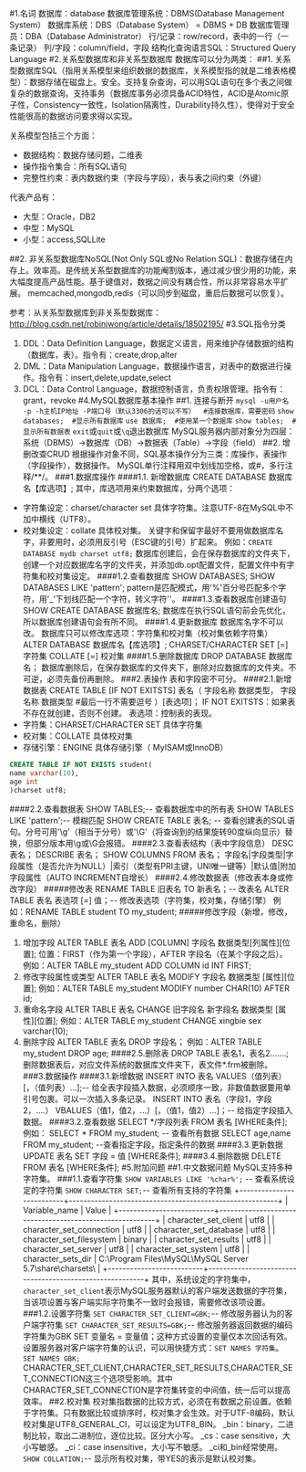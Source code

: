 #1.名词
数据库：database
数据库管理系统：DBMS(Database Management System）
数据库系统：DBS（Database System） = DBMS + DB
数据库管理员：DBA（Database Administrator）
行/记录：row/record，表中的一行（一条记录）
列/字段：column/field，字段
结构化查询语言SQL：Structured Query Language
#2.关系型数据库和非关系型数据库
数据库可以分为两类：
##1. 关系型数据库SQL（指用关系模型来组织数据的数据库，关系模型指的就是二维表格模型）：数据存储在磁盘上。安全。支持复杂查询，可以用SQL语句在多个表之间做复杂的数据查询。支持事务（数据库事务必须具备ACID特性，ACID是Atomic原子性，Consistency一致性，Isolation隔离性，Durability持久性），使得对于安全性能很高的数据访问要求得以实现。

关系模型包括三个方面：
- 数据结构：数据存储问题，二维表
- 操作指令集合：所有SQL语句
- 完整性约束：表内数据约束（字段与字段），表与表之间约束（外键）

代表产品有：
- 大型：Oracle，DB2
- 中型：MySQL
- 小型：access,SQLLite

##2. 非关系型数据库NoSQL(Not Only SQL或No Relation SQL)：数据存储在内存上。效率高。是传统关系型数据库的功能阉割版本，通过减少很少用的功能，来大幅度提高产品性能。基于键值对，数据之间没有耦合性，所以非常容易水平扩展。
memcached,mongodb,redis（可以同步到磁盘，重启后数据可以恢复）。

参考：从关系型数据库到非关系型数据库：http://blog.csdn.net/robinjwong/article/details/18502195/
#3.SQL指令分类
1. DDL：Data Definition Language，数据定义语言，用来维护存储数据的结构（数据库，表）。指令有：create,drop,alter
2. DML：Data Manipulation Language，数据操作语言，对表中的数据进行操作。指令有：insert,delete,update,select
3. DCL：Data Control Language，数据控制语言，负责权限管理。指令有：grant，revoke
#4.MySQL数据库基本操作
##1. 连接与断开
 `mysql -u用户名 -p -h主机IP地址 -P端口号（默认3306的话可以不写）  #连接数据库，需要密码`
 `show databases;  #显示所有数据库`
 `use 数据库;  #使用某一个数据库`
 `show tables;  #显示所有数据表`
 `exit`或`quit`或`\q`退出数据库
MySQL服务器内部对象分为四层：系统（DBMS）->数据库（DB）->数据表（Table）->字段（field）
##2. 增删改查CRUD
根据操作对象不同，SQL基本操作分为三类：库操作，表操作（字段操作），数据操作。
MySQL单行注释用双中划线加空格，或#，多行注释/**/。
###1.数据库操作
####1.1. 新增数据库
CREATE DATABASE 数据库名【库选项】;
其中，库选项用来约束数据库，分两个选项：
- 字符集设定：charset/character set 具体字符集。注意UTF-8在MySQL中不加中横线（UTF8）。
- 校对集设定：collate 具体校对集。
关键字和保留字最好不要用做数据库名字，非要用时，必须用反引号（ESC键的引号）扩起来。
例如：`CREATE DATABASE mydb charset utf8;`
数据库创建后，会在保存数据库的文件夹下，创建一个对应数据库名字的文件夹，并添加db.opt配置文件，配置文件中有字符集和校对集设定。
####1.2.查看数据库
SHOW DATABASES;
SHOW DATABASES LIKE 'pattern';
pattern是匹配模式，用'%'百分号匹配多个字符，用'_'下划线匹配一个字符，转义字符'\'。
####1.3.查看数据库创建语句
SHOW CREATE DATABASE 数据库名;
数据库在执行SQL语句前会先优化，所以数据库创建语句会有所不同。
####1.4.更新数据库
数据库名字不可以改。
数据库只可以修改库选项：字符集和校对集（校对集依赖字符集）
ALTER DATABASE 数据库名【库选项】;
CHARSET/CHARACTER SET [=] 字符集
COLLATE [=] 校对集
####1.5.删除数据库
DROP DATABASE 数据库名；
数据库删除后，在保存数据库的文件夹下，删除对应数据库的文件夹。不可逆，必须先备份再删除。
###2.表操作
表和字段密不可分。
####2.1.新增数据表
CREATE TABLE [IF NOT EXITSTS] 表名（
字段名称    数据类型，
字段名称    数据类型             #最后一行不需要逗号
）[表选项]；
IF NOT EXITSTS：如果表不存在就创建，否则不创建。
表选项：控制表的表现。
- 字符集：CHARSET/CHARACTER SET 具体字符集
- 校对集：COLLATE 具体校对集
- 存储引擎：ENGINE 具体存储引擎（ MyISAM或InnoDB）
```sql
CREATE TABLE IF NOT EXISTS student(
name varchar(10),
age int
)charset utf8;
```
####2.2.查看数据表
SHOW TABLES;-- 查看数据库中的所有表
SHOW TABLES LIKE 'pattern';-- 模糊匹配
SHOW CREATE TABLE 表名; -- 查看创建表的SQL语句。分号可用'\g'（相当于分号）或'\G'（将查询到的结果旋转90度纵向显示）替换，但部分版本用\g或\G会报错。
####2.3.查看表结构（表中字段信息）
DESC 表名；
DESCRIBE 表名；
SHOW COLUMNS FROM 表名；
字段名|字段类型|字段属性（是否允许为NULL）|索引（类型有PRI主键，UNI唯一键等）|默认值|附加字段属性（AUTO INCREMENT自增长）
####2.4.修改数据表（修改表本身或修改字段）
#####修改表
RENAME TABLE 旧表名 TO 新表名；-- 改表名
ALTER TABLE 表名 表选项 [=] 值；-- 修改表选项（字符集，校对集，存储引擎）
例如：RENAME TABLE student TO my_student;
#####修改字段（新增，修改，重命名，删除）
1. 增加字段
ALTER TABLE 表名 ADD [COLUMN] 字段名 数据类型[列属性][位置];
位置：FIRST（作为第一个字段），AFTER 字段名（在某个字段之后）。
例如：ALTER TABLE my_student ADD COLUMN id INT FIRST;
2. 修改字段属性或类型
ALTER TABLE 表名 MODIFY 字段名 数据类型 [属性][位置];
例如：ALTER TABLE my_student MODIFY number CHAR(10) AFTER id;
3. 重命名字段
ALTER TABLE 表名 CHANGE 旧字段名 新字段名 数据类型 [属性][位置];
例如：ALTER TABLE my_student CHANGE xingbie sex varchar(10);
4. 删除字段
ALTER TABLE 表名 DROP 字段名；
例如：ALTER TABLE my_student DROP age;
####2.5.删除表
DROP TABLE 表名1，表名2.......;
删除数据表后，对应文件系统的数据库文件夹下，表文件*.frm被删除。
###3.数据操作
####3.1.新增数据
INSERT INTO 表名 VALUES（值列表）[，（值列表）...];-- 给全表字段插入数据，必须顺序一致，非数值数据要用单引号包裹。可以一次插入多条记录。
INSERT INTO 表名（字段1，字段2，....） VBALUES（值1，值2，...）[，（值1，值2）...]；-- 给指定字段插入数据。
####3.2.查看数据
SELECT */字段列表 FROM 表名 [WHERE条件];
例如：
SELECT * FROM my_student; -- 查看所有数据
SELECT age,name FROM my_student; --查看指定字段，指定条件的数据
####3.3.更新数据
UPDATE 表名 SET 字段 = 值 [WHERE条件];
####3.4.删除数据
DELETE FROM 表名 [WHERE条件];
#5.附加问题
##1.中文数据问题
MySQL支持多种字符集。
###1.1.查看字符集
`SHOW VARIABLES LIKE '%char%';` -- 查看系统设定的字符集
`SHOW CHARACTER SET;`-- 查看所有支持的字符集
+--------------------------+---------------------------------------------------------+
| Variable_name            | Value                                                   |
+--------------------------+---------------------------------------------------------+
| character_set_client     | utf8                                                      |
| character_set_connection | utf8                                                    |
| character_set_database   | utf8                                                    |
| character_set_filesystem | binary                                                  |
| character_set_results    | utf8                                                    |
| character_set_server     | utf8                                                    |
| character_set_system     | utf8                                                    |
| character_sets_dir       | C:\Program Files\MySQL\MySQL Server 5.7\share\charsets\ |
+--------------------------+---------------------------------------------------------+
其中，系统设定的字符集中，`character_set_client`表示MySQL服务器默认的客户端发送数据的字符集，当该项设置与客户端实际字符集不一致时会报错，需要修改该项设置。
###1.2.设置字符集
`SET CHARACTER_SET_CLIENT=GBK;`-- 修改服务器认为的客户端字符集
`SET CHARACTER_SET_RESULTS=GBK;`-- 修改服务器返回数据的编码字符集为GBK
SET 变量名 = 变量值；这种方式设置的变量仅本次回话有效。
设置服务器对客户端字符集的认识，可以用快捷方式：`SET NAMES 字符集`。
`SET NAMES GBK;`  
CHARACTER_SET_CLIENT,CHARACTER_SET_RESULTS,CHARACTER_SET_CONNECTION这三个选项受影响。其中CHARACTER_SET_CONNECTION是字符集转变的中间值，统一后可以提高效率。
##2.校对集
校对集指数据的比较方式，必须在有数据之前设置。依赖于字符集。只有数据比较或排序时，校对集才会生效。对于UTF-8编码，默认校对集是UTF8_GENERAL_CI，可以设定为UTF8_BIN。
_bin：binary，二进制比较，取出二进制位，逐位比较。区分大小写。
_cs：case sensitive，大小写敏感。
_ci：case insensitive，大小写不敏感。
_ci和_bin经常使用。
`SHOW COLLATION;`-- 显示所有校对集，带YES的表示是默认校对集。
